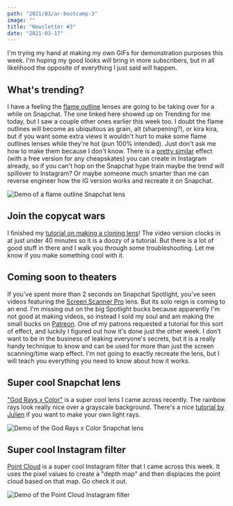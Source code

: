 ```yaml
---
path: "2021/03/ar-bootcamp-3"
image: ""
title: "Newsletter #3"
date: "2021-03-17"
---
```


I'm trying my hand at making my own GIFs for demonstration purposes this week. I'm hoping my good looks will bring in more subscribers, but in all likelihood the opposite of everything I just said will happen.

## What's trending?

I have a feeling the [flame outline](https://www.snapchat.com/unlock/?type=SNAPCODE&uuid=f224fcfe418049e1b5543792904bf5c3&metadata=01) lenses are going to be taking over for a while on Snapchat. The one linked here showed up on Trending for me today, but I saw a couple other ones earlier this week too. I doubt the flame outlines will become as ubiquitous as grain, alt (sharpening?), or kira kira, but if you want some extra views it wouldn't hurt to make some flame outlines lenses while they're hot (pun 100% intended). Just don't ask me how to make them because I don't know. There is a [pretty similar](https://gumroad.com/l/kecLw) effect (with a free version for any cheapskates) you can create in Instagram already, so if you can't hop on the Snapchat hype train maybe the trend will spillover to Instagram? Or maybe someone much smarter than me can reverse engineer how the IG version works and recreate it on Snapchat.

![Demo of a flame outline Snapchat lens](/images/newsletter/2021/03/flame-outline.gif)

## Join the copycat wars

I finished my [tutorial on making a cloning lens](https://arbootcamp.com/snapchat-advanced/clone)! The video version clocks in at just under 40 minutes so it is a doozy of a tutorial. But there is a lot of good stuff in there and I walk you through some troubleshooting. Let me know if you make something cool with it.

## Coming soon to theaters

If you've spent more than 2 seconds on Snapchat Spotlight, you've seen videos featuring the [Screen Scanner Pro](https://www.snapchat.com/unlock/?type=SNAPCODE&uuid=9254193def06435bb9731a174ead43ab&metadata=01) lens. But its solo reign is coming to an end. I'm missing out on the big Spotlight bucks because apparently I'm not good at making videos, so instead I sold my soul and am making the small bucks on [Patreon](https://www.patreon.com/ModelsByMike). One of my patrons requested a tutorial for this sort of effect, and luckily I figured out how it's done just the other week. I don't want to be in the business of leaking everyone's secrets, but it is a really handy technique to know and can be used for more than just the screen scanning/time warp effect. I'm not going to exactly recreate the lens, but I will teach you everything you need to know about how it works.

## Super cool Snapchat lens

["God Rays x Color"](https://www.snapchat.com/unlock/?type=SNAPCODE&uuid=4fd36079c4e04e0db5882c98ece6022f&metadata=01) is a super cool lens I came across recently. The rainbow rays look really nice over a grayscale background. There's a nice [tutorial by Julien](https://www.youtube.com/watch?v=LkDf3reXvd4) if you want to make your own light rays.

![Demo of the God Rays x Color Snapchat lens](/images/newsletter/2021/03/color-rays.gif)

## Super cool Instagram filter

[Point Cloud](https://www.instagram.com/ar/2986760231594400) is a super cool Instagram filter that I came across this week. It uses the pixel values to create a "depth map" and then displaces the point cloud based on that map. Go check it out.

![Demo of the Point Cloud Instagram filter](/images/newsletter/2021/03/point-cloud.gif)
